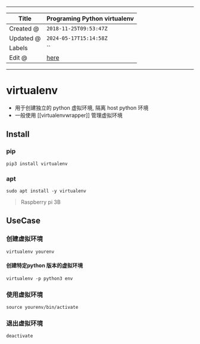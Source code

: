 -----

| Title     | Programing Python virtualenv                         |
| --------- | ---------------------------------------------------- |
| Created @ | `2018-11-25T09:53:47Z`                               |
| Updated @ | `2024-05-17T15:14:58Z`                               |
| Labels    | \`\`                                                 |
| Edit @    | [here](https://github.com/junxnone/xwiki/issues/176) |

-----

# virtualenv

  - 用于创建独立的 python 虚拟环境, 隔离 host python 环境
  - 一般使用 \[\[virtualenvwrapper\]\] 管理虚拟环境

## Install

### pip

    pip3 install virtualenv

### apt

    sudo apt install -y virtualenv

> Raspberry pi 3B

## UseCase

### 创建虚拟环境

`virtualenv yourenv`

#### 创建特定python 版本的虚拟环境

    virtualenv -p python3 env

### 使用虚拟环境

    source yourenv/bin/activate

### 退出虚拟环境

    deactivate
